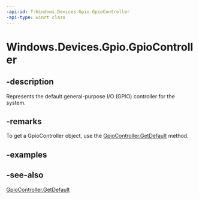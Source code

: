 ```yaml
---
-api-id: T:Windows.Devices.Gpio.GpioController
-api-type: winrt class
---
```


<!-- Class syntax.
public class GpioController : Windows.Devices.Gpio.IGpioController
-->

# Windows.Devices.Gpio.GpioController

## -description
Represents the default general-purpose I/O (GPIO) controller for the system.

## -remarks
To get a GpioController object, use the [GpioController.GetDefault](gpiocontroller_getdefault_846721868.md) method.

## -examples

## -see-also
[GpioController.GetDefault](gpiocontroller_getdefault_846721868.md)
